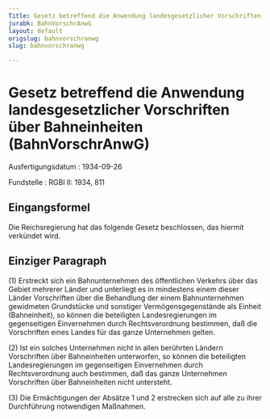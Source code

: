 ```yaml
---
Title: Gesetz betreffend die Anwendung landesgesetzlicher Vorschriften über Bahneinheiten
jurabk: BahnVorschrAnwG
layout: default
origslug: bahnvorschranwg
slug: bahnvorschranwg

---
```


# Gesetz betreffend die Anwendung landesgesetzlicher Vorschriften über Bahneinheiten (BahnVorschrAnwG)

Ausfertigungsdatum
:   1934-09-26

Fundstelle
:   RGBl II: 1934, 811

## Eingangsformel

Die Reichsregierung hat das folgende Gesetz beschlossen, das hiermit
verkündet wird.

## Einziger Paragraph

(1) Erstreckt sich ein Bahnunternehmen des öffentlichen Verkehrs über
das Gebiet mehrerer Länder und unterliegt es in mindestens einem
dieser Länder Vorschriften über die Behandlung der einem
Bahnunternehmen gewidmeten Grundstücke und sonstiger
Vermögensgegenstände als Einheit (Bahneinheit), so können die
beteiligten Landesregierungen im gegenseitigen Einvernehmen durch
Rechtsverordnung bestimmen, daß die Vorschriften eines Landes für das
ganze Unternehmen gelten.

(2) Ist ein solches Unternehmen nicht in allen berührten Ländern
Vorschriften über Bahneinheiten unterworfen, so können die beteiligten
Landesregierungen im gegenseitigen Einvernehmen durch Rechtsverordnung
auch bestimmen, daß das ganze Unternehmen Vorschriften über
Bahneinheiten nicht untersteht.

(3) Die Ermächtigungen der Absätze 1 und 2 erstrecken sich auf alle zu
ihrer Durchführung notwendigen Maßnahmen.

